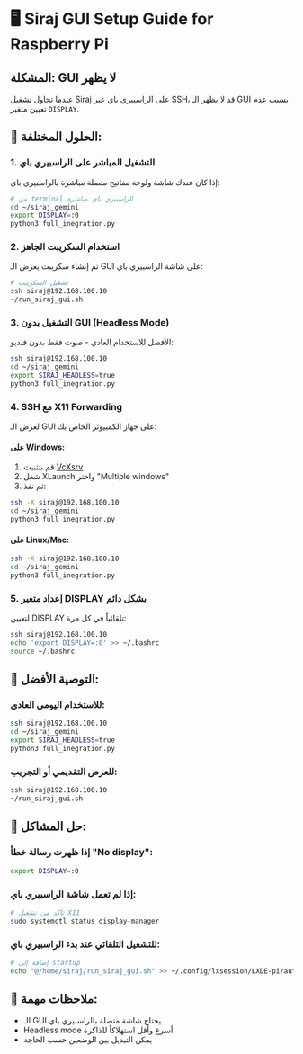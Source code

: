 # 🖥️ Siraj GUI Setup Guide for Raspberry Pi

## المشكلة: GUI لا يظهر
عندما تحاول تشغيل Siraj على الراسبيري باي عبر SSH، قد لا يظهر الـ GUI بسبب عدم تعيين متغير `DISPLAY`.

## 🎯 الحلول المختلفة:

### **1. التشغيل المباشر على الراسبيري باي**
إذا كان عندك شاشة ولوحة مفاتيح متصلة مباشرة بالراسبيري باي:

```bash
# من terminal الراسبيري باي مباشرة
cd ~/siraj_gemini
export DISPLAY=:0
python3 full_inegration.py
```

### **2. استخدام السكريبت الجاهز**
تم إنشاء سكريبت يعرض الـ GUI على شاشة الراسبيري باي:

```bash
# تشغيل السكريبت
ssh siraj@192.168.100.10
~/run_siraj_gui.sh
```

### **3. التشغيل بدون GUI (Headless Mode)**
الأفضل للاستخدام العادي - صوت فقط بدون فيديو:

```bash
ssh siraj@192.168.100.10
cd ~/siraj_gemini
export SIRAJ_HEADLESS=true
python3 full_inegration.py
```

### **4. SSH مع X11 Forwarding**
لعرض الـ GUI على جهاز الكمبيوتر الخاص بك:

#### على Windows:
1. قم بتثبيت [VcXsrv](https://sourceforge.net/projects/vcxsrv/)
2. شغل XLaunch واختر "Multiple windows"
3. ثم نفذ:
```bash
ssh -X siraj@192.168.100.10
cd ~/siraj_gemini
python3 full_inegration.py
```

#### على Linux/Mac:
```bash
ssh -X siraj@192.168.100.10
cd ~/siraj_gemini
python3 full_inegration.py
```

### **5. إعداد متغير DISPLAY بشكل دائم**
لتعيين DISPLAY تلقائياً في كل مرة:

```bash
ssh siraj@192.168.100.10
echo 'export DISPLAY=:0' >> ~/.bashrc
source ~/.bashrc
```

## 🚀 **التوصية الأفضل:**

### للاستخدام اليومي العادي:
```bash
ssh siraj@192.168.100.10
cd ~/siraj_gemini
export SIRAJ_HEADLESS=true
python3 full_inegration.py
```

### للعرض التقديمي أو التجريب:
```bash
ssh siraj@192.168.100.10
~/run_siraj_gui.sh
```

## 🔧 **حل المشاكل:**

### إذا ظهرت رسالة خطأ "No display":
```bash
export DISPLAY=:0
```

### إذا لم تعمل شاشة الراسبيري باي:
```bash
# تأكد من تشغيل X11
sudo systemctl status display-manager
```

### للتشغيل التلقائي عند بدء الراسبيري باي:
```bash
# إضافة إلى startup
echo "@/home/siraj/run_siraj_gui.sh" >> ~/.config/lxsession/LXDE-pi/autostart
```

## 📝 **ملاحظات مهمة:**
- الـ GUI يحتاج شاشة متصلة بالراسبيري باي
- Headless mode أسرع وأقل استهلاكاً للذاكرة
- يمكن التبديل بين الوضعين حسب الحاجة 